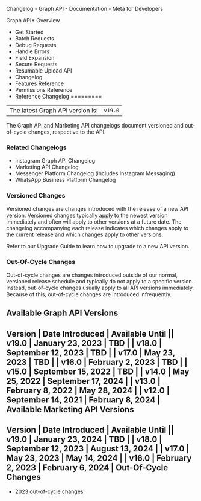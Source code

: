 Changelog - Graph API - Documentation - Meta for Developers

Graph API* Overview
* Get Started
* Batch Requests
* Debug Requests
* Handle Errors
* Field Expansion
* Secure Requests
* Resumable Upload API
* Changelog
* Features Reference
* Permissions Reference
* Reference
Changelog
=========

|  |  |
| --- | --- |
| The latest Graph API version is: | `v19.0` |
The Graph API and Marketing API changelogs document versioned and out-of-cycle changes, respective to the API.

### Related Changelogs

* Instagram Graph API Changelog
* Marketing API Changelog
* Messenger Platform Changelog (includes Instagram Messaging)
* WhatsApp Business Platform Changelog
### Versioned Changes

Versioned changes are changes introduced with the release of a new API version. Versioned changes typically apply to the newest version immediately and often will apply to other versions at a future date. The changelog accompanying each release indicates which changes apply to the current release and which changes apply to other versions.

Refer to our Upgrade Guide to learn how to upgrade to a new API version.

### Out-Of-Cycle Changes

Out-of-cycle changes are changes introduced outside of our normal, versioned release schedule and typically do not apply to a specific version. Instead, out-of-cycle changes usually apply to all API versions immediately. Because of this, out-of-cycle changes are introduced infrequently.

Available Graph API Versions
----------------------------

 Version
  | 
 Date Introduced
  | 
 Available Until
  || v19.0 | January 23, 2023 | TBD |
| v18.0 | September 12, 2023 | TBD |
| v17.0 | May 23, 2023 | TBD |
| v16.0 | February 2, 2023 | TBD |
| v15.0 | September 15, 2022 | TBD |
| v14.0 | May 25, 2022 | September 17, 2024 |
| v13.0 | February 8, 2022 | May 28, 2024 |
| v12.0 | September 14, 2021 | February 8, 2024 |
Available Marketing API Versions
--------------------------------

 Version
  | 
 Date Introduced
  | 
 Available Until
  || v19.0 | January 23, 2024 | TBD |
| v18.0 | September 12, 2023 | August 13, 2024 |
| v17.0 | May 23, 2023 | May 14, 2024 |
| v16.0 | February 2, 2023 | February 6, 2024 |
Out-Of-Cycle Changes
--------------------

* 2023 out-of-cycle changes